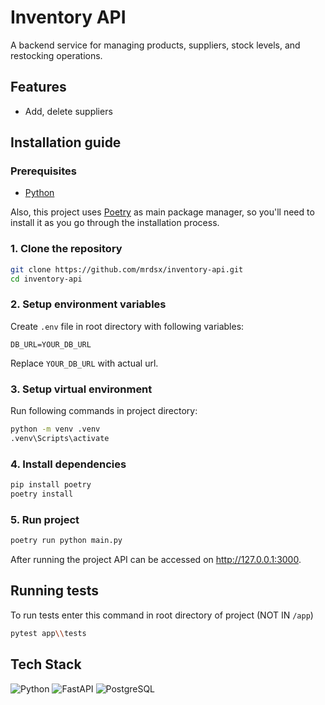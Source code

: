 # Inventory API

A backend service for managing products, suppliers, stock levels, and restocking operations.

## Features

- Add, delete suppliers
<!-- - Add, update, and soft-delete products with unique SKUs (TODO)
- Track real-time stock levels for each product (TODO)
- Link products to specific suppliers (TODO)
- Create and process purchase orders to restock inventory (TODO)
- Low stock alert system based on configurable thresholds (TODO)
- Search and filter products by name or SKU (TODO)
- Supplier-based reporting and inventory insights (TODO) -->

## Installation guide

### Prerequisites

- [Python](https://www.python.org/)

Also, this project uses [Poetry](https://python-poetry.org/) as main package manager, so you'll need to install it as you go through the installation process.

### 1. Clone the repository

```bash
git clone https://github.com/mrdsx/inventory-api.git
cd inventory-api
```

### 2. Setup environment variables

Create `.env` file in root directory with following variables:

```
DB_URL=YOUR_DB_URL
```

Replace `YOUR_DB_URL` with actual url.

### 3. Setup virtual environment

Run following commands in project directory:

```bash
python -m venv .venv
.venv\Scripts\activate
```

### 4. Install dependencies

```bash
pip install poetry
poetry install
```

### 5. Run project

```bash
poetry run python main.py
```

After running the project API can be accessed on http://127.0.0.1:3000.

## Running tests

To run tests enter this command in root directory of project (NOT IN `/app`)

```bash
pytest app\\tests
```

## Tech Stack

![Python](https://img.shields.io/badge/Python-3776AB?style=for-the-badge&logo=python&logoColor=white)
![FastAPI](https://img.shields.io/badge/FastAPI-009688?style=for-the-badge&logo=fastapi&logoColor=white)
![PostgreSQL](https://img.shields.io/badge/PostgreSQL-316192?style=for-the-badge&logo=postgresql&logoColor=white)

